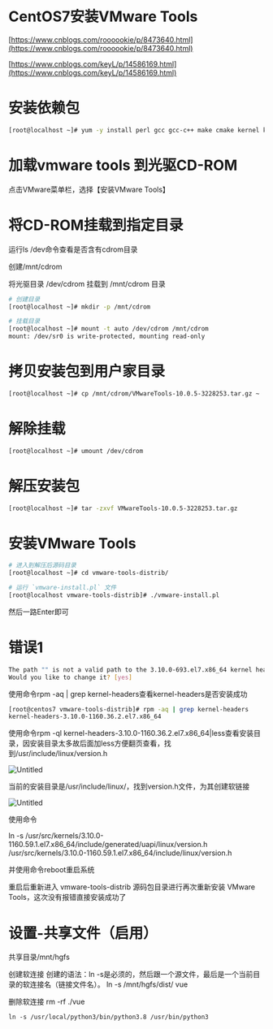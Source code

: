 # CentOS7安装VMware Tools

[https://www.cnblogs.com/roooookie/p/8473640.html](https://www.cnblogs.com/roooookie/p/8473640.html)

[https://www.cnblogs.com/keyL/p/14586169.html](https://www.cnblogs.com/keyL/p/14586169.html)

# 安装依赖包

```bash
[root@localhost ~]# yum -y install perl gcc gcc-c++ make cmake kernel kernel-headers kernel-devel net-tools
```

# 加载vmware tools 到光驱CD-ROM

点击VMware菜单栏，选择【安装VMware Tools】

# 将CD-ROM挂载到指定目录

运行ls /dev命令查看是否含有cdrom目录

创建/mnt/cdrom

将光驱目录 /dev/cdrom 挂载到 /mnt/cdrom 目录

```bash
# 创建目录
[root@localhost ~]# mkdir -p /mnt/cdrom

# 挂载目录
[root@localhost ~]# mount -t auto /dev/cdrom /mnt/cdrom
mount: /dev/sr0 is write-protected, mounting read-only
```

# 拷贝安装包到用户家目录

```bash
[root@localhost ~]# cp /mnt/cdrom/VMwareTools-10.0.5-3228253.tar.gz ~
```

# 解除挂载

```bash
[root@localhost ~]# umount /dev/cdrom
```

# 解压安装包

```bash
[root@localhost ~]# tar -zxvf VMwareTools-10.0.5-3228253.tar.gz
```

# 安装VMware Tools

```bash
# 进入到解压后源码目录
[root@localhost ~]# cd vmware-tools-distrib/

# 运行 `vmware-install.pl` 文件
[root@localhost vmware-tools-distrib]# ./vmware-install.pl
```

然后一路Enter即可

# 错误1

```bash
The path "" is not a valid path to the 3.10.0-693.el7.x86_64 kernel headers.
Would you like to change it? [yes]
```

使用命令rpm -aq | grep kernel-headers查看kernel-headers是否安装成功

```bash
[root@centos7 vmware-tools-distrib]# rpm -aq | grep kernel-headers
kernel-headers-3.10.0-1160.36.2.el7.x86_64
```

使用命令rpm -ql kernel-headers-3.10.0-1160.36.2.el7.x86_64|less查看安装目录，因安装目录太多故后面加less方便翻页查看，找到/usr/include/linux/version.h

![Untitled](Untitled.png)

当前的安装目录是/usr/include/linux/，找到version.h文件，为其创建软链接

![Untitled](Untitled%201.png)

使用命令

ln -s /usr/src/kernels/3.10.0-1160.59.1.el7.x86_64/include/generated/uapi/linux/version.h /usr/src/kernels/3.10.0-1160.59.1.el7.x86_64/include/linux/version.h

并使用命令reboot重启系统

重启后重新进入 vmware-tools-distrib 源码包目录进行再次重新安装 VMware Tools，这次没有报错直接安装成功了

# 设置-共享文件（启用）

共享目录/mnt/hgfs

创建软连接
创建的语法：ln -s是必须的，然后跟一个源文件，最后是一个当前目录的软连接名（链接文件名）。
ln -s /mnt/hgfs/dist/ vue

删除软连接
rm -rf ./vue

`ln -s /usr/local/python3/bin/python3.8 /usr/bin/python3`